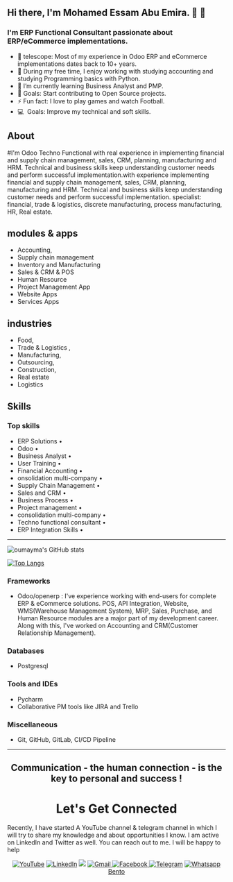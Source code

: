 ## Hi there, I'm Mohamed Essam Abu Emira. 👋 👋
### I'm  ERP Functional Consultant passionate about ERP/eCommerce implementations.


- 🔭 telescope: Most of my experience in Odoo ERP and eCommerce implementations dates back to 10+ years.
- 👀 During my free time, I enjoy working with studying accounting and studying Programming basics with Python.
- 🌱 I’m currently learning Business Analyst and PMP.
- 💞️ Goals: Start contributing to Open Source projects.
- ⚡  Fun fact: I love to play games and watch Football.
-  💻 &nbsp;Goals: Improve my technical and soft skills. 


## About
#I'm Odoo Techno Functional with real experience in implementing financial and  supply chain management, sales, CRM, planning, manufacturing and HRM. Technical and business skills keep understanding customer needs and perform successful implementation.with experience implementing financial and supply chain management, sales, CRM, planning, manufacturing and HRM. Technical and business skills keep understanding customer needs and perform successful implementation.
specialist: financial, trade & logistics, discrete manufacturing, process manufacturing, HR, Real estate.

## modules & apps  
- Accounting, 
- Supply chain management
- Inventory and Manufacturing
- Sales & CRM & POS
- Human Resource
- Project Management App
- Website Apps
- Services Apps


## industries 
- Food, 
- Trade & Logistics , 
- Manufacturing, 
- Outsourcing, 
- Construction, 
- Real estate
- Logistics

## Skills
### Top skills
- ERP Solutions •
- Odoo • 
- Business Analyst •
- User Training •
- Financial Accounting •
- onsolidation multi-company •
- Supply Chain Management •
- Sales and CRM •
- Business Process •
- Project management •
- consolidation multi-company •
- Techno functional consultant •
- ERP Integration Skills •

   


---


![oumayma's GitHub stats](https://github-readme-stats.vercel.app/api?username=mohamedabuemira&show_icons=true&count_private=true)

[linkedin]: https://www.linkedin.com/in/mohamedabuemira

[![Top Langs](https://github-readme-stats.vercel.app/api/top-langs/?username=mohamedabuemira&layout=compact&langs_count=8)](https://github.com/mohamedabuemira/github-readme-stats)





### Frameworks
- Odoo/openerp : I've experience working with end-users for complete ERP & eCommerce solutions. 
POS, API Integration, Website, WMS(Warehouse Management System), MRP, Sales, Purchase, and Human Resource modules are a major part of my development career. Along with this, I've worked on Accounting and CRM(Customer Relationship Management).


### Databases
- Postgresql


### Tools and IDEs
- Pycharm
- Collaborative PM tools like JIRA and Trello

### Miscellaneous
- Git, GitHub, GitLab, CI/CD Pipeline



<hr>
<h2 align="center">Communication - the human connection - is the key to personal and success !</h2>

<h1 align="center">Let's Get Connected</h1>

Recently, I have started A YouTube channel & telegram channel in which I will try to share my knowledge and about opportunities I know. I am active on LinkedIn and Twitter as well. You can reach out to me. I will be happy to help</p>

<div align="center">
<a  href="https://www.youtube.com/channel/UCRbHttqDCt28Uv7-e18YEjQ" target="_blank"><img alt="YouTube" src="https://img.shields.io/badge/Youtube-%23FF0000.svg?style=for-the-badge&logo=YouTube&logoColor=white" /></a>
<a  href="https://www.linkedin.com/in/abuemira/" target="_blank"><img alt="LinkedIn" src="https://img.shields.io/badge/linkedin%20-%230077B5.svg?&style=for-the-badge&logo=linkedin&logoColor=white" /></a>
<a href="https://twitter.com/MohamedAbuemira" target="_blank"><img src="https://img.shields.io/badge/twitter-%2300acee.svg?&style=for-the-badge&logo=twitter&logoColor=white&alt=twitter" /></a>
<a href="mailto:mohamed.abuemira@gmail.com"><img  alt="Gmail" src="https://img.shields.io/badge/Gmail-D14836?style=for-the-badge&logo=gmail&logoColor=white" />
<a href="https://www.facebook.com/mohamed.abuemira/" target="_blank"><img alt="Facebook" src="https://img.shields.io/badge/Facebook%20-%231877F2.svg?&style=for-the-badge&logo=Facebook&logoColor=white" />
<a  href="https://t.me/mohamedabuemira"><img alt=" Telegram" src="https://img.shields.io/badge/Telegram-2CA5E0?style=for-the-badge&logo=telegram&logoColor=white"></a>  
<a href="https://api.whatsapp.com/send?phone=+201005061349&text=Hi!" target="_blank"><img src="https://img.shields.io/badge/-Whatsapp-4CA143?&labelColor=4CA143&logo=whatsapp&logoColor=white&link=https://api.whatsapp.com/send?phone=+201005061349&text=Hi!" alt="Whatsapp"></a>
<a  href="https://bento.me/abuemira"  target="_blank"> Bento </a>
</div>


<!----
mohamedabuemira/abuemira is a ✨ special ✨ repository because its `README.md` (this file) appears on your GitHub profile.
You can click the Preview link to take a look at your changes.
--->
